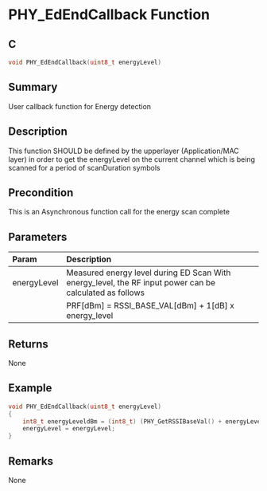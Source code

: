 # PHY_EdEndCallback Function

## C

```c
void PHY_EdEndCallback(uint8_t energyLevel)
```

## Summary

User callback function for Energy detection  

## Description

This function SHOULD be defined by the upperlayer (Application/MAC layer)
in order to get the energyLevel on the current channel which is being scanned
for a period of scanDuration symbols

## Precondition

This is an Asynchronous function call for the energy scan complete  

## Parameters

| Param | Description |
|:----- |:----------- |
| energyLevel | Measured energy level during ED Scan  With energy_level, the RF input power can be calculated as follows |
|             | PRF[dBm] = RSSI_BASE_VAL[dBm] + 1[dB] x energy_level | 

## Returns

None  

## Example

```c
void PHY_EdEndCallback(uint8_t energyLevel)
{
    int8_t energyLeveldBm = (int8_t) (PHY_GetRSSIBaseVal() + energyLevel);
    energyLevel = energyLevel;
}
```

## Remarks

None 



